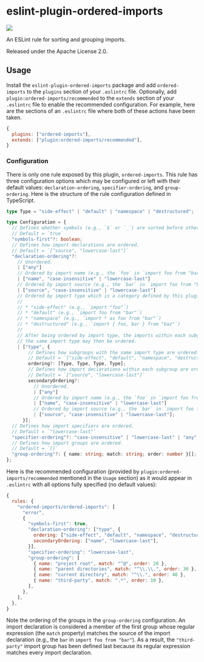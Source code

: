 # eslint-plugin-ordered-imports

![](https://github.com/KyleMayes/eslint-plugin-ordered-imports/workflows/CI/badge.svg)

An ESLint rule for sorting and grouping imports.

Released under the Apache License 2.0.

## Usage

Install the `eslint-plugin-ordered-imports` package and add `ordered-imports` to
the `plugins` section of your `.eslintrc` file. Optionally, add
`plugin:ordered-imports/recommended` to the `extends` section of your
`.eslintrc` file to enable the recommended configuration. For example, here are
the sections of an `.eslintrc` file where both of these actions have been taken.

```js
{
  plugins: ["ordered-imports"],
  extends: ["plugin:ordered-imports/recommended"],
}
```

### Configuration

There is only one rule exposed by this plugin, `ordered-imports`. This rule has
three configuration options which may be configured or left with their default
values: `declaration-ordering`, `specifier-ordering`, and `group-ordering`. Here
is the structure of the rule configuration defined in TypeScript.

```ts
type Type = "side-effect" | "default" | "namespace" | "destructured";

type Configuration = {
  // Defines whether symbols (e.g., `$` or `_`) are sorted before other strings.
  // Default = `true`
  "symbols-first"?: boolean;
  // Defines how import declarations are ordered.
  // Default = `["source", "lowercase-last"]`
  "declaration-ordering"?:
    // Unordered.
    | ["any"]
    // Ordered by import name (e.g., the `foo` in `import foo from "bar"`).
    | ["name", "case-insensitive" | "lowercase-last"]
    // Ordered by import source (e.g., the `bar` in `import foo from "bar"`).
    | ["source", "case-insensitive" | "lowercase-last"]
    // Ordered by import type which is a category defined by this plugin.
    //
    // * "side-effect" (e.g., `import "foo"`)
    // * "default" (e.g., `import foo from "bar"`)
    // * "namespace" (e.g., `import * as foo from "bar"`)
    // * "destructured" (e.g., `import { foo, bar } from "baz"`)
    //
    // After being ordered by import type, the imports within each subgroup with
    // the same import type may then be ordered.
    | ["type", {
        // Defines how subgroups with the same import type are ordered.
        // Default = `["side-effect", "default", "namespace", "destructured"]`
        ordering?: [Type, Type, Type, Type];
        // Defines how import declarations within each subgroup are ordered.
        // Default = `["source", "lowercase-last"]`
        secondaryOrdering?:
          // Unordered.
          | ["any"]
          // Ordered by import name (e.g., the `foo` in `import foo from "bar"`).
          | ["name", "case-insensitive" | "lowercase-last"]
          // Ordered by import source (e.g., the `bar` in `import foo from "bar"`).
          | ["source", "case-insensitive" | "lowercase-last"];
      }];
  // Defines how import specifiers are ordered.
  // Default = `"lowercase-last"`
  "specifier-ordering"?: "case-insensitive" | "lowercase-last" | "any";
  // Defines how import groups are ordered.
  // Default = `[]`
  "group-ordering"?: { name: string; match: string; order: number }[];
};
```

Here is the recommended configuration (provided by
`plugin:ordered-imports/recommended` mentioned in the `Usage` section) as it
would appear in `.eslintrc` with all options fully specified (no default
values):

```js
{
  rules: {
    "ordered-imports/ordered-imports": [
      "error",
      {
        "symbols-first": true,
        "declaration-ordering": ["type", {
          ordering: ["side-effect", "default", "namespace", "destructured"],
          secondaryOrdering: ["name", "lowercase-last"],
        }],
        "specifier-ordering": "lowercase-last",
        "group-ordering": [
          { name: "project root", match: "^@", order: 20 },
          { name: "parent directories", match: "^\\.\\.", order: 30 },
          { name: "current directory", match: "^\\.", order: 40 },
          { name: "third-party", match: ".*", order: 10 },
        ],
      },
    ],
  },
}
```

Note the ordering of the groups in the `group-ordering` configuration. An import
declaration is considered a member of the first group whose regular expression
(the `match` property) matches the source of the import declaration (e.g., the
`bar` in `import foo from "bar"`). As a result, the `"third-party"` import group
has been defined last because its regular expression matches every import
declaration.
